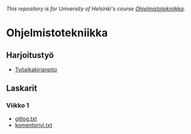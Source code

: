 *This repository is for University of Helsinki's course [Ohjelmistotekniikka](https://github.com/mluukkai/ohjelmistotekniikka-kevat2019)*.

# Ohjelmistotekniikka

## Harjoitustyö

* [Työaikakirjanpito](https://github.com/Kalakuh/ohte/blob/master/doc/vaatimusmaarittely.md)

## Laskarit

### Viikko 1

* [gitlog.txt](https://github.com/Kalakuh/ohte/blob/master/laskarit/viikko1/gitlog.txt)
* [komentorivi.txt](https://github.com/Kalakuh/ohte/blob/master/laskarit/viikko1/komentorivi.txt)
